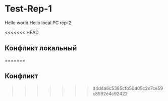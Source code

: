 # Test-Rep-1

Hello world
Hello local PC
rep-2

<<<<<<< HEAD
## Конфликт локальный
=======
## Конфликт
>>>>>>> d4d4a6c5385cfb50d05c2c7ce59c8992e4c92422

